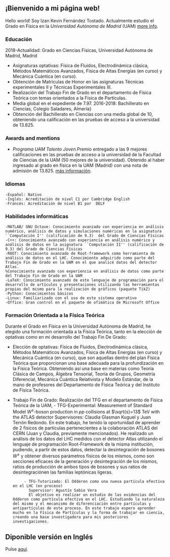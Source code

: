 
## ¡Bienvenido a mi página web!
Hello world! Soy Izan Kevin Fernández Tostado. Actualmente estudio el Grado en Física en la _Universidad Autónoma de Madrid_ (UAM) [more info](https://secretaria-virtual.uam.es/doa/consultaPublica/look%5bconpub%5dBuscarPubGuiaDocAs?entradaPublica=true&idiomaPais=es.ES&_anoAcademico=2021&_centro=104&_planEstudio=448).
### Educación
2018-Actualidad: Grado en Ciencias Físicas, Universidad Autónoma de Madrid, Madrid
  - Asignaturas optativas: Física de Fluidos, Electrodinámica clásica, Métodos Matemáticos Avanzados, Física de Altas Energías (en curso) y Mecánica Cuántica (en curso).
  - Obtención de Matrículas de Honor en las asignaturas Técnicas experimentales II y Técnicas Experimentales III.
  - Realización del Trabajo Fin de Grado en el departamento de Física Teórica con temas orientados a la Física de Partículas.
  - Media global en el expediente de 7.97.
2016-2018:  Bachillerato en Ciencias, Colegio Saladares, Almería}
  - Obtención del Bachillerato en Ciencias con una media global de 10, obteniendo una calificación en las pruebas de acceso a la universidad de 13.825.
### Awards and mentions
- *Programa UAM Talento Joven*.Premio entregado a las 9 mejores calificaciones en las pruebas de acceso a la universidad de la Facultad de Ciencias de la UAM (50 mejores de la universidad). Obtenido al haber ingresado al grado en física en la UAM (Madrid) con una nota de admisión de 13.825. [más información](https://uam.es/Ciencias/Talento_Joven/1446765719655.htm?language=es&pid=1446744491898&title=Programa%20UAM%20Talento%20Joven).

### Idiomas
	-Español: Nativo
	-Inglés: Acreditación de nivel C1 por Cambridge English
	-Francés: Acreditación de nivel B1 por  DELF


### Habilidades informáticas
	-MATLAB/ GNU Octave: Conocimiento avanzado con experiencia en análisis numérico, análisis de datos y simulaciones numéricas en la asignatura ``Computación I'' (calificación de 9.3)  del Grado de Ciencias Físicas
	-C++: Conocimiento avanzado con experiencia en análisis numérico y análisis de datos en la asignatura ``Computación II'' (calificación de 9.3) del Grado de Ciencias Físicas
	-ROOT: Conocimiento avanzado de Root-framework como herramienta de análisis de datos en el LHC. Conocimiento adquirido como parte del Trabajo Fin de Grado en la UAM en el que analicé datos del detector Atlas.
	%Conocimiento avanzado con experiencia en análisis de datos como parte del Trabajo Fin de Grado en la UAM
	-LaTeX: Conocimiento avanzado de este lenguaje de programación para el desarrollo de artículos y presentaciones utilizando las herramientas propias del mismo para la realización de gráficos (paquete TikZ)
	-Python: Conocimientos básicos
	-Linux: Familiarizado con el uso de este sistema operativo
	-Office: Gran control en el paquete de ofimática de Microsoft Office

### Formación Orientada a la Física Teórica

Durante el Grado en Física en la Universidad Autónoma de Madrid, he elegido una formación orientada a la Física Teórica, tanto en la elección de optativas como en mi desarrollo del Trabajo Fin De Grado:
  - Elección de optativas: Física de Fluidos, Electrodinámica clásica, Métodos Matemáticos Avanzados, Física de Altas Energías (en curso) y Mecánica Cuántica (en curso), que son aquellas dentro del plan Física Teórica que proporcionan una base adecuada para la profundización en la Física Teórica. Obteniendo así una base en materias como Teoría Clásica de Campos, Álgebra Tensorial, Teoría de Grupos, Geometría Diferencial, Mecánica Cuántica Relativista y Modelo Estándar, de la mano de profesores del Departamento de Física Teórica y del Instituto de Física Teórica. 
 - Trabajo Fin de Grado: Realización del TFG en el departamento de Física Teórica de la UAM,
	    - TFG-Experimental: Measurement of Standard Model $W^{\pm}$-boson production in $pp$ collisions at $\sqrt{s}=13$ TeV with the ATLAS detector
			  Supervisores: Claudia Glasman Kuguel y Juan Terrón Redondo.
			  En este trabajo, he tenido la oportunidad de aprender de 2 físicos de partículas pertenecientes a la colaboración ATLAS del CERN (Juan y Claudia, previamente mencionados). He realizado un análisis de los datos del LHC medidos con el detector Atlas utilizando el lenguaje de programación Root-Framework de la misma institución, pudiendo, a partir de estos datos, detectar la desintegración de bosones $W^{\pm}$ y obtener diversos parámetros físicos de los mismos, como son secciones eficaces de la generación y desintegración de los mismos, ratios de producción de ambos tipos de bosones y sus ratios de desintegraciónen las familias leptónicas ligeras.
			
			- TFG-Tutorizado: El Odderon como una nueva partícula efectiva en el LHC (en proceso)
			  Supervisor: Agustín Sabio Vera
			  El objetivo es realizar un estudio de las evidencias del Odderon como partícula efectiva en el LHC. Estudiando la naturaleza del mismo y el mecanismo de diferenciación entre partículas y antipartículas de este proceso. En este trabajo espero aprender mucho en la Física de Partículas y la forma de trabajar en ciencia, creando una base investigadora para mis posteriores investigaciones.


## Diponible versión en Inglés
Pulse [aquí](https://izankevin.github.io/english).
